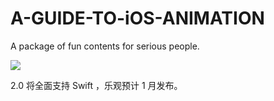 # A-GUIDE-TO-iOS-ANIMATION

A package of fun contents for serious people.

![](https://static-2.gumroad.com/res/gumroad/7559621937743/asset_previews/0d8ec98618584b277f11e5b58e9c9517/default/A_20guide_20to_20iOS_20animation_logo__E4_BF_AE_E6_94_B9_E8_BE_B9_E6_A1_86_E7_89_88.png)


2.0 将全面支持 Swift ，乐观预计 1 月发布。
